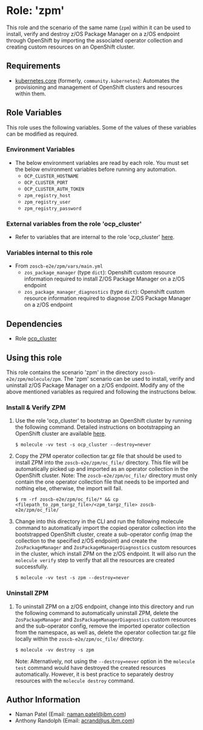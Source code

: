 # Role: 'zpm'
This role and the scenario of the same name (`zpm`) within it can be used to install, verify and destroy z/OS Package Manager on a z/OS endpoint through OpenShift by importing the associated operator collection and creating custom resources on an OpenShift cluster.


## Requirements
  - [kubernetes.core](https://galaxy.ansible.com/kubernetes/core) (formerly, `community.kubernetes`): Automates the provisioning and management of OpenShift clusters and resources within them.


## Role Variables
This role uses the following variables. Some of the values of these variables can be modified as required.

### Environment Variables
  - The below environment variables are read by each role. You must set the below environment variables before running any automation.
    - `OCP_CLUSTER_HOSTNAME`
    - `OCP_CLUSTER_PORT`
    - `OCP_CLUSTER_AUTH_TOKEN`
    <!-- - `namespace_name` -->
    - `zpm_registry_host`
    - `zpm_registry_user`
    - `zpm_registry_password`

### External variables from the role 'ocp_cluster'
  - Refer to variables that are internal to the role 'ocp_cluster' [here](<NEED_URL2>).

### Variables internal to this role
  - From `zoscb-e2e/zpm/vars/main.yml`
      - `zos_package_manager` (type `dict`): Openshift custom resource information required to install Z/OS Package Manager on a z/OS endpoint
      - `zos_package_manager_diagnostics` (type `dict`): Openshift custom resource information required to diagnose Z/OS Package Manager on a z/OS endpoint


## Dependencies
  - Role [ocp_cluster](https://github.com/IBM/zmodstack-solutions/blob/main/ibm/zoscb_e2e/roles/ocp_cluster)


## Using this role
This role contains the scenario 'zpm' in the directory `zoscb-e2e/zpm/molecule/zpm`. The 'zpm' scenario can be used to install, verify and uninstall z/OS Package Manager on a z/OS endpoint. Modify any of the above mentioned variables as required and following the instructions below.

### Install & Verify ZPM
  1. Use the role 'ocp_cluster' to bootstrap an OpenShift cluster by running the following command. Detailed instructions on bootstrapping an OpenShift cluster are available [here](https://github.com/IBM/zmodstack-solutions/blob/main/ibm/zoscb_e2e/roles/ocp_cluster/README.md).

      ```
      $ molecule -vv test -s ocp_cluster --destroy=never
      ```

  2. Copy the ZPM operator collection tar.gz file that should be used to install ZPM into the `zoscb-e2e/zpm/oc_file/` directory. This file will be automatically picked up and imported as an operator collection in the OpenShift cluster. Note: The `zoscb-e2e/zpm/oc_file/` directory must only contain the one operator collection file that needs to be imported and nothing else, otherwise, the import will fail.

      ```
      $ rm -rf zoscb-e2e/zpm/oc_file/* && cp <filepath_to_zpm_targz_file>/<zpm_targz_file> zoscb-e2e/zpm/oc_file/
      ```

  3. Change into this directory in the CLI and run the following molecule command to automatically import the copied operator collection into the bootstrapped OpenShift cluster, create a sub-operator config (map the collection to the specified z/OS endpoint) and create the `ZosPackageManager` and `ZosPackageManagerDiagnostics` custom resources in the cluster, which install ZPM on the z/OS endpoint. It will also run the `molecule verify` step to verify that all the resources are created successfully.

      ```
      $ molecule -vv test -s zpm --destroy=never
      ```

### Uninstall ZPM
  1. To uninstall ZPM on a z/OS endpoint, change into this directory and run the following command to automatically uninstall ZPM, delete the `ZosPackageManager` and `ZosPackageManagerDiagnostics` custom resources and the sub-operator config, remove the imported operator collection from the namespace, as well as, delete the operator collection tar.gz file locally within the `zoscb-e2e/zpm/oc_file/` directory.

      ```
      $ molecule -vv destroy -s zpm
      ```

      Note: Alternatively, not using the `--destroy=never` option in the `molecule test` command would have destroyed the created resources automatically. However, it is best practice to separately destroy resources with the `molecule destroy` command.


## Author Information
  - Naman Patel (Email: naman.patel@ibm.com)
  - Anthony Randolph (Email: acrand@us.ibm.com)
